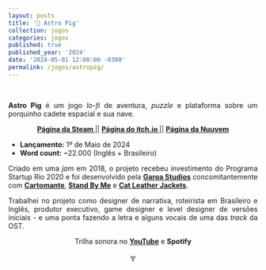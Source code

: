 ```yaml
---
layout: posts
title: '🚀 Astro Pig'
collection: jogos
categories: jogos
published: true
published_year: '2024'
date: '2024-05-01 12:00:00 -0300'
permalink: /jogos/astropig/
---
```



<div style="text-align:justify">
<p>⠀</p>
<p> </p>
<p> <b>Astro Pig</b> é um jogo <i>lo-fi</i> de aventura, <i>puzzle</i> e plataforma sobre um porquinho cadete espacial e sua nave.</p>
<p style="text-align:center"> <b> <a href= "https://store.steampowered.com/app/1800390/Astro_Pig/"> Página da Steam </a> </b> || <b> <a href= "https://garoa.itch.io/astro-pig"> Página do itch.io </a> </b> || <b> <a href= "https://www.nuuvem.com/br-pt/item/astro-pig"> Página da Nuuvem </a> </b> </p> 
<ul>
  <li><strong>Lançamento:</strong> 1º de Maio de 2024</li>
  <li><strong>Word count:</strong> ~22.000 (Inglês + Brasileiro)</li>
</ul>
<p>Criado em uma <i>jam</i> em 2018, o projeto recebeu investimento do Programa Startup Rio 2020 e foi desenvolvido pela <a href="https://garoastudios.com"><strong>Garoa Studios</strong></a> concomitantemente com <a href="https://victordepaiva.com/jogos/cartomante/"><strong>Cartomante</strong></a>, <a href="https://victordepaiva.com/jogos/standbyme/"><strong>Stand By Me</strong></a> e <a href="https://victordepaiva.com/jogos/catleatherjackets/"><strong>Cat Leather Jackets</strong></a>.</p>
<p>Trabalhei no projeto como designer de narrativa, roteirista em Brasileiro e Inglês, produtor executivo, game designer e level designer de versões iniciais - e uma ponta fazendo a letra e alguns vocais de uma das <i>track</i> da OST.</p>
<p style="text-align: center;">Trilha sonora no <a href="https://www.youtube.com/playlist?list=PLVB_OZivbJHkafl-S9X8PcQ6Jk0sCkFMJ"><strong>YouTube</strong></a> e <strong>Spotify</strong></p>

<p style="text-align:center"> ╦ </p>
